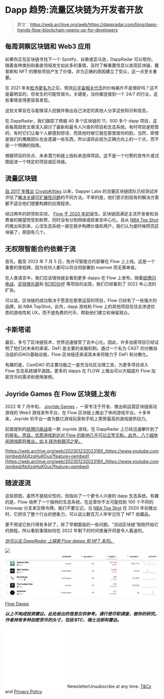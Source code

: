 # Dapp 趋势:流量区块链为开发者开放

> 原文：<https://web.archive.org/web/https://dappradar.com/blog/dapp-trends-flow-blockchain-opens-up-for-developers>

## 每周洞察区块链和 Web3 应用

如果你正在区块链寻找下一个 Spotify、谷歌或亚马逊，DappRadar 可以帮你。随着各种类别和垂直领域发生如此多的事情，及时了解重要信息以发现区块链、戴普斯和 NFT 的哪些项目产生了价值，并为正确的原因建立了受众，这一点至关重要。

在 2021 年末[脸书更名为](/web/20230123202318/https://dappradar.com/blog/dappradar-metaverse-report-1-virtual-worlds-soulbound-tokens-and-more/)之后，预测[元宇宙相关代币](/web/20230123202318/https://dappradar.com/blog/metaverse-tokens-surge-as-meta-tanks/)的价格飙升不是很好吗？这不是最明显的，但发生的可能性很大。关键是，当你被连接到一个 24/7 的行业，这些事情变得更容易发现。

这些文章旨在与能够深入挖掘并做出自己决定的其他人分享这些知识和信息。

在 DappRadar，我们跟踪了跨越 40 多个区块链的 11，500 多个 dapp 项目，这些每周趋势文章深入探讨了最新和最令人兴奋的项目和生态系统。有时项目是短暂的，有时它们让每个人都感到惊讶，而其他时候它就在那里扇你的脸。当然，即使是我们的鹰眼团队也会遗漏一些东西，所以请将此视为正确方向上的一个点，而不是一个明确的指南。

根据项目的优点、未来潜力和链上指标来选择项目。这不是一个付费的宣传片或试图促进一个特定的项目或区块链。

## 流量区块链

[自 2017 年推出](https://web.archive.org/web/20230123202318/https://dappradar.com/rankings/protocol/flow) [CryptoKitties](/web/20230123202318/https://dappradar.com/blog/how-to-value-cryptokitties-nft-collectibles/) 以来，Dapper Labs 的流量区块链团队已经测试并评估了[解决关键可扩展性问题](/web/20230123202318/https://dappradar.com/blog/introducing-the-flow-blockchain-home-of-nba-top-shot/)的不同方法。不幸的是，他们意识到现有的解决方案都不适合他们想要构建的应用程序。

经过两年的研究和实验， [Flow 于 2020 年初](/web/20230123202318/https://dappradar.com/blog/introducing-the-flow-blockchain-home-of-nba-top-shot/)诞生。区块链因满足主流开发者和消费者的期望而受到称赞，同时没有分割网络或损害去中心化。自从 [NBA Top Shot](/web/20230123202318/https://dappradar.com/blog/how-to-value-nba-top-shot-nfts/) 的推出和到来，心流生态系统一直在稳步构建价值和用户，我们认为是时候照亮区块链了，原因有几个。

## 无权限智能合约依赖于流

首先，截至 2022 年 7 月 5 日，免许可智能合约部署在 Flow 上上线。这是一个重要的里程碑，因为任何人都可以将合同部署到 mainnet 而无需审查。

在人类语言中，我们应该很快就会看到更多 dapps 在 Flow 上发布。随着[纸牌闪电战](https://web.archive.org/web/20230123202318/https://dappradar.com/flow/games/solitaire-blitz)、[足球俱乐部](https://web.archive.org/web/20230123202318/https://dappradar.com/flow/games/the-football-club)和 [RCRDSHP](https://web.archive.org/web/20230123202318/https://dappradar.com/flow/collectibles/rcrdshp) 等项目的出现，我们已经看到了 2022 年心流的扩张。

可以说，区块链的成功取决于愿意在那里运营的项目，Flow 已经有了一些强大的品牌，如 NBA TopShot。此外，dapp 游戏和 Flow 上的其他项目往往会渗透优质的游戏性和 UX，而不是免费的代币，帮助他们建立和保留观众。

## 卡斯塔诺

最后，多亏了区块链技术，世界迅速接受了去中心化。因此，许多加密项目已经证明了他们对未来的承诺，DeFi 是主要的金融机制。通过一个名为 CAST 的分散自治组织(DAO)基础设施，Flow 区块链还承诺其未来将致力于 DeFi 和分散化。

有趣的是，CastDAO 的主要功能之一是充当社区治理工具，为更多项目进入 Flow 生态系统铺平道路。更多的 dapps 在 FLOW 上推出可以大幅提升 Flow 加密货币的需求和使用案例。

## Joyride Games 在 Flow 区块链上发布

2022 年 7 月中旬， [Joyride Games](https://web.archive.org/web/20230123202318/https://www.onjoyride.com/games) ，一家专注于开发、推出和运营区块链驱动游戏的 Web3 游戏发布平台，在 Flow 区块链上推出了休闲游戏平台。十多年来，Joyride 的平台一直为数亿游戏玩家和手机上票房最高的游戏提供动力。

前面提到的[纸牌闪电战](/web/20230123202318/https://dappradar.com/blog/over-140000-users-are-playing-joyrides-solitaire-blitz-to-earn-real-money-rewards/)是一款 Joyride 游戏，在 DappRadar 上已经迅速攀升到了[的排名。而且，优质游戏到达对 Flow 的影响几乎可以立竿见影。此外，八个超休闲游戏即将推出，如 8 球池和银河之星。](https://web.archive.org/web/20230123202318/https://dappradar.com/rankings)

[https://web.archive.org/web/20230123202318if_/https://www.youtube.com/embed/AbXzqHuKOus?feature=oembed](https://web.archive.org/web/20230123202318if_/https://www.youtube.com/embed/AbXzqHuKOus?feature=oembed)

## 随波逐流

这些原因，虽然不是结论性的，但指向了一个更令人兴奋的 dapp 生态系统。有趣的是，Flow 培养了一个独特的生态系统，在这里你不太可能找到 100 个不同的 Uniswap 分支来交换令牌。我们不要忘记，当 [NBA Top Shot](https://web.archive.org/web/20230123202318/https://dappradar.com/flow/collectibles/nba-topshot) 在 2020 年初推出时，它抓住了整个行业的想象力，可以说让数百万人牢牢记住了 NFT 收藏品。

更不用说它执行得有多好了，除了早期面临的一些问题。“流动区块链”刚刚开始它的旅程，所以看到事情如何在 2022 年剩下的时间里展开将是令人着迷的。

[*你可以在 DappRadar 上探索 Flow dapps 和 NFT 系列。*](https://web.archive.org/web/20230123202318/https://dappradar.com/rankings/protocol/flow)

[](https://web.archive.org/web/20230123202318/https://dappradar.com/rankings/protocol/flow)[![](img/247970d6d2ad63f6cc0e6415f14d8c11.png)<picture>![Flow Blockchain](img/0471dd60a5f4594bbb2af22e89e62a35.png)</picture>](https://web.archive.org/web/20230123202318/https://dappradar.com/rankings/protocol/flow)

[Flow Dapps](https://web.archive.org/web/20230123202318/https://dappradar.com/rankings/protocol/flow)

***以上不构成投资建议。此处给出的信息仅供参考。请行使尽职调查，做你的研究。作者持有多种加密货币的头寸，包括 BTC、瑞士法郎和雷达。***

![](img/6d5a4a2d609c56e1a5771717e54ba759.png) NewsletterUnsubscribe at any time. [T&Cs](https://web.archive.org/web/20230123202318/https://dappradar.com/terms) and [Privacy Policy](https://web.archive.org/web/20230123202318/https://dappradar.com/privacy-policy)